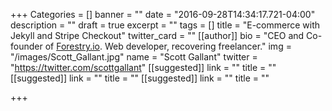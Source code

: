 +++
Categories = []
banner = ""
date = "2016-09-28T14:34:17.721-04:00"
description = ""
draft = true
excerpt = ""
tags = []
title = "E-commerce with Jekyll and Stripe Checkout"
twitter_card = ""
[[author]]
bio = "CEO and Co-founder of <a href='https://forestry.io' title='Forestry.io CMS'>Forestry.io</a>. Web developer, recovering freelancer."
img = "/images/Scott_Gallant.jpg"
name = "Scott Gallant"
twitter = "https://twitter.com/scottgallant"
[[suggested]]
link = ""
title = ""
[[suggested]]
link = ""
title = ""
[[suggested]]
link = ""
title = ""

+++
